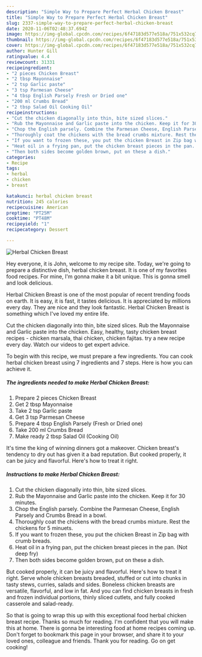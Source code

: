 ```yaml
---
description: "Simple Way to Prepare Perfect Herbal Chicken Breast"
title: "Simple Way to Prepare Perfect Herbal Chicken Breast"
slug: 2337-simple-way-to-prepare-perfect-herbal-chicken-breast
date: 2020-11-06T02:48:37.694Z
image: https://img-global.cpcdn.com/recipes/6f47183d577e518a/751x532cq70/herbal-chicken-breast-recipe-main-photo.jpg
thumbnail: https://img-global.cpcdn.com/recipes/6f47183d577e518a/751x532cq70/herbal-chicken-breast-recipe-main-photo.jpg
cover: https://img-global.cpcdn.com/recipes/6f47183d577e518a/751x532cq70/herbal-chicken-breast-recipe-main-photo.jpg
author: Hunter Gill
ratingvalue: 4.4
reviewcount: 31331
recipeingredient:
- "2 pieces Chicken Breast"
- "2 tbsp Mayonnaise"
- "2 tsp Garlic paste"
- "3 tsp Parmesan Cheese"
- "4 tbsp English Parsely Fresh or Dried one"
- "200 ml Crumbs Bread"
- "2 tbsp Salad Oil Cooking Oil"
recipeinstructions:
- "Cut the chicken diagonally into thin, bite sized slices."
- "Rub the Mayonnaise and Garlic paste into the chicken. Keep it for 30 minutes."
- "Chop the English parsely. Combine the Parmesan Cheese, English Parsely and Crumbs Bread in a bowl."
- "Thoroughly coat the chickens with the bread crumbs mixture. Rest the chickens for 5 minuets."
- "If you want to frozen these, you put the chicken Breast in Zip bag with crumb breads."
- "Heat oil in a frying pan, put the chicken breast pieces in the pan. (Not deep fry)"
- "Then both sides become golden brown, put on these a dish."
categories:
- Recipe
tags:
- herbal
- chicken
- breast

katakunci: herbal chicken breast 
nutrition: 245 calories
recipecuisine: American
preptime: "PT25M"
cooktime: "PT48M"
recipeyield: "1"
recipecategory: Dessert

---
```



![Herbal Chicken Breast](https://img-global.cpcdn.com/recipes/6f47183d577e518a/751x532cq70/herbal-chicken-breast-recipe-main-photo.jpg)

Hey everyone, it is John, welcome to my recipe site. Today, we're going to prepare a distinctive dish, herbal chicken breast. It is one of my favorites food recipes. For mine, I'm gonna make it a bit unique. This is gonna smell and look delicious.

Herbal Chicken Breast is one of the most popular of recent trending foods on earth. It is easy, it is fast, it tastes delicious. It is appreciated by millions every day. They are nice and they look fantastic. Herbal Chicken Breast is something which I've loved my entire life.

Cut the chicken diagonally into thin, bite sized slices. Rub the Mayonnaise and Garlic paste into the chicken. Easy, healthy, tasty chicken breast recipes - chicken marsala, thai chicken, chicken fajitas. try a new recipe every day. Watch our videos to get expert advice.


To begin with this recipe, we must prepare a few ingredients. You can cook herbal chicken breast using 7 ingredients and 7 steps. Here is how you can achieve it.

<!--inarticleads1-->

##### The ingredients needed to make Herbal Chicken Breast:

1. Prepare 2 pieces Chicken Breast
1. Get 2 tbsp Mayonnaise
1. Take 2 tsp Garlic paste
1. Get 3 tsp Parmesan Cheese
1. Prepare 4 tbsp English Parsely (Fresh or Dried one)
1. Take 200 ml Crumbs Bread
1. Make ready 2 tbsp Salad Oil (Cooking Oil)


It&#39;s time the king of winning dinners got a makeover. Chicken breast&#39;s tendency to dry out has given it a bad reputation. But cooked properly, it can be juicy and flavorful. Here&#39;s how to treat it right. 

<!--inarticleads2-->

##### Instructions to make Herbal Chicken Breast:

1. Cut the chicken diagonally into thin, bite sized slices.
1. Rub the Mayonnaise and Garlic paste into the chicken. Keep it for 30 minutes.
1. Chop the English parsely. Combine the Parmesan Cheese, English Parsely and Crumbs Bread in a bowl.
1. Thoroughly coat the chickens with the bread crumbs mixture. Rest the chickens for 5 minuets.
1. If you want to frozen these, you put the chicken Breast in Zip bag with crumb breads.
1. Heat oil in a frying pan, put the chicken breast pieces in the pan. (Not deep fry)
1. Then both sides become golden brown, put on these a dish.


But cooked properly, it can be juicy and flavorful. Here&#39;s how to treat it right. Serve whole chicken breasts breaded, stuffed or cut into chunks in tasty stews, curries, salads and sides. Boneless chicken breasts are versatile, flavorful, and low in fat. And you can find chicken breasts in fresh and frozen individual portions, thinly sliced cutlets, and fully cooked casserole and salad-ready. 

So that is going to wrap this up with this exceptional food herbal chicken breast recipe. Thanks so much for reading. I'm confident that you will make this at home. There is gonna be interesting food at home recipes coming up. Don't forget to bookmark this page in your browser, and share it to your loved ones, colleague and friends. Thank you for reading. Go on get cooking!
